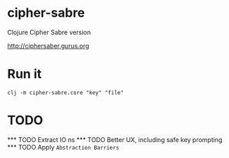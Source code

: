 # cipher-sabre
Clojure Cipher Sabre version

http://ciphersaber.gurus.org

# Run it
`clj -m cipher-sabre.core "key" "file"`

# TODO
*** TODO Extract IO ns
*** TODO Better UX, including safe key prompting
*** TODO Apply `Abstraction Barriers`
